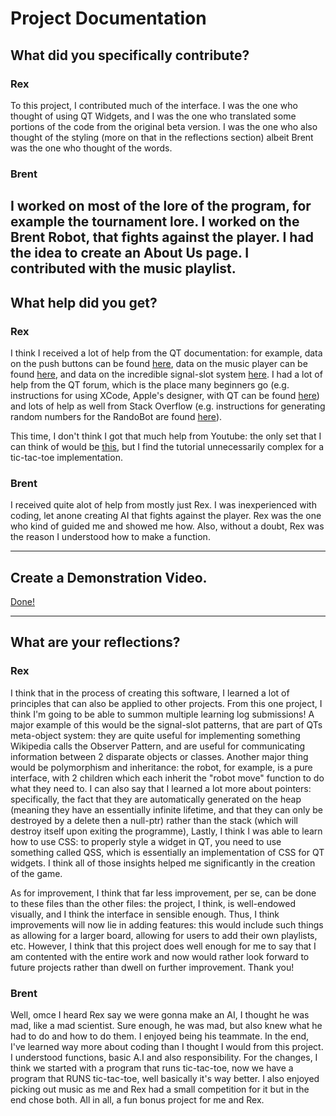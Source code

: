 # Project Documentation

## What did you specifically contribute?

### Rex

To this project, I contributed much of the interface.
I was the one who thought of using QT Widgets,
and I was the one who translated some portions of the code
from the original beta version.
I was the one who also thought of the styling
(more on that in the reflections section)
albeit Brent was the one who thought of the words.


### Brent

I worked on most of the lore of the program, for example the tournament lore.
I worked on the Brent Robot, that fights against the player.
I had the idea to create an About Us page.
I contributed with the music playlist.
---

## What help did you get?

### Rex

I think I received a lot of help from the QT documentation:
for example, data on the push buttons can be found 
[here](https://doc.qt.io/qt-5/qpushbutton.html), 
data on the music player can be found
[here](https://doc.qt.io/qt-5/qmediaplayer.html),
and data on the incredible signal-slot system
[here](https://doc.qt.io/qt-5/signalsandslots.html).
I had a lot of help from the QT forum, which is the place
many beginners go (e.g. instructions for using 
XCode, Apple's designer, with QT can be found 
[here](https://www.qtcentre.org/threads/53249-Setting-QT-in-Xcode-step-by-step-guide))
and lots of help as well from Stack Overflow (e.g. instructions
for generating random numbers for the RandoBot are found 
[here](https://stackoverflow.com/questions/13445688/how-to-generate-a-random-number-in-c)).

This time, I don't think I got that much help from Youtube:
the only set that I can think of would be 
[this](https://www.youtube.com/watch?v=8ntEQpg7gck&list=PLMgDVIa0Pg8WrI9WmZR09xAbfXyfkqKWy&index=2),
but I find the tutorial unnecessarily complex for a
tic-tac-toe implementation.

### Brent
I received quite alot of help from mostly just Rex.
I was inexperienced with coding, let anone creating AI that fights against the player.
Rex was the one who kind of guided me and showed me how.
Also, without a doubt, Rex was the reason I understood how to make a function.

---

## Create a Demonstration Video.

[Done!](https://drive.google.com/file/d/1Ig_6GjcdQI-uke6YHI0jXRwiId0WQf-t/view?usp=sharing)

---

## What are your reflections?

### Rex

I think that in the process of creating this software, 
I learned a lot of principles that can also be applied
to other projects.
From this one project, I think I'm going to be able to summon
multiple learning log submissions!
A major example of this would be the signal-slot patterns,
that are part of QTs meta-object system:
they are quite useful for implementing something Wikipedia calls
the Observer Pattern, and are useful for communicating information 
between 2 disparate objects or classes.
Another major thing would be polymorphism and inheritance:
the robot, for example, is a pure interface, with 2 children
which each inherit the "robot move" function to do what they need to.
I can also say that I learned a lot more about pointers:
specifically, the fact that they are automatically generated
on the heap (meaning they have an essentially infinite lifetime,
and that they can only be destroyed by a delete then a null-ptr)
rather than the stack (which will destroy itself
upon exiting the programme),
Lastly, I think I was able to learn how to use CSS:
to properly style a widget in QT, you need to use something
called QSS, which is essentially an implementation of CSS for QT widgets.
I think all of those insights helped me significantly
in the creation of the game.

As for improvement, I think that far less improvement, per se,
can be done to these files than the other files:
the project, I think, is well-endowed visually,
and I think the interface in sensible enough.
Thus, I think improvements will now lie in adding features:
this would include such things as allowing for a larger board,
allowing for users to add their own playlists, etc.
However, I think that this project does well enough for me to say
that I am contented with the entire work and 
now would rather look forward to future projects
rather than dwell on further improvement.
Thank you!

### Brent

Well, omce I heard Rex say we were gonna make an AI, I thought 
he was mad, like a mad scientist. Sure enough, he was mad, but
also knew what he had to do and how to do them. I enjoyed being
his teammate. In the end, I've learned way more  about coding
than I thought I would from this project. I understood functions,
basic A.I and also responsibility. For the changes, I think we started with 
a program that runs tic-tac-toe, now we have a program that RUNS 
tic-tac-toe, well basically it's way better. I also enjoyed picking
out music as me and Rex had a small competition for it but in the end
chose both. All in all, a fun bonus project for me and Rex.
